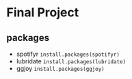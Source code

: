 # Final Project

## packages
* spotifyr
`install.packages(spotifyr)`
* lubridate
`install.packages(lubridate)`
* ggjoy
`install.packages(ggjoy)`
